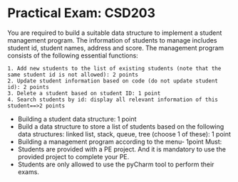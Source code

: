 # Practical Exam: CSD203
 You are required to build a suitable data structure to implement a student management program. The information of students to manage 
 includes student id, student names, address and score. The management program consists of the following essential functions: 
 
    1. Add new students to the list of existing students (note that the same student id is not allowed): 2 points
    2. Update student information based on code (do not update student id): 2 points
    3. Delete a student based on student ID: 1 point
    4. Search students by id: display all relevant information of this student==>2 points 
    
- Building a student data structure: 1 point
- Build a data structure to store a list of students based on the following data structures: linked list, stack, queue, tree (choose 1 of these): 1 point
- Building a management program according to the menu- 1point
Must:
- Students are provided with a PE project. And it is mandatory to use the provided project to complete your PE.
- Students are only allowed to use the pyCharm tool to perform their exams.
